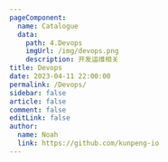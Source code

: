 ```yaml
---
pageComponent:
  name: Catalogue
  data:
    path: 4.Devops
    imgUrl: /img/devops.png
    description: 开发运维相关
title: Devops
date: 2023-04-11 22:00:00
permalink: /Devops/
sidebar: false
article: false
comment: false
editLink: false
author:
  name: Noah
  link: https://github.com/kunpeng-io
---
```

